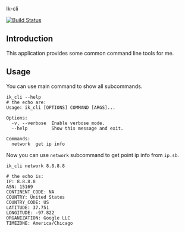 Ik-cli

[![Build Status](https://travis-ci.org/MerleLiuKun/ik-cli.svg?branch=master)](https://travis-ci.org/MerleLiuKun/ik-cli)

## Introduction

This application provides some common command line tools for me.

## Usage

You can use main command to show all subcommands.

```shell script
ik_cli --help
# the echo are:
Usage: ik_cli [OPTIONS] COMMAND [ARGS]...

Options:
  -v, --verbose  Enable verbose mode.
  --help         Show this message and exit.

Commands:
  network  get ip info

```

Now you can use `network` subcommand to get point ip info from `ip.sb`.

```shell script
ik_cli network 8.8.8.8

# the echo is:
IP: 8.8.8.8
ASN: 15169
CONTINENT_CODE: NA
COUNTRY: United States
COUNTRY_CODE: US
LATITUDE: 37.751
LONGITUDE: -97.822
ORGANIZATION: Google LLC
TIMEZONE: America/Chicago
```